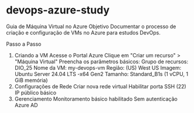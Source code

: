 # devops-azure-study
Guia de Máquina Virtual no Azure
Objetivo
Documentar o processo de criação e configuração de VMs no Azure para estudos DevOps.

Passo a Passo
1. Criando a VM
Acesse o Portal Azure
Clique em "Criar um recurso" > "Máquina Virtual"
Preencha os parâmetros básicos:
Grupo de recursos: DIO_25
Nome da VM: my-devops-vm
Região: (US) West US
Imagem: Ubuntu Server 24.04 LTS -x64 Gen2
Tamanho: Standard_B1s (1 vCPU, 1 GiB memória)
2. Configurações de Rede
Criar nova rede virtual
Habilitar porta SSH (22)
IP público básico
3. Gerenciamento
Monitoramento básico habilitado
Sem autenticação Azure AD
